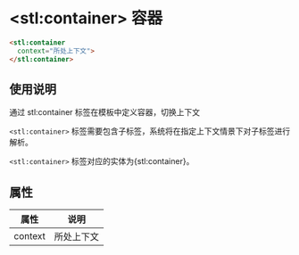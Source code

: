 ﻿# &lt;stl:container&gt; 容器

```html
<stl:container
  context="所处上下文">
</stl:container>
```

## 使用说明

通过 stl:container 标签在模板中定义容器，切换上下文

`<stl:container>` 标签需要包含子标签，系统将在指定上下文情景下对子标签进行解析。

`<stl:container>` 标签对应的实体为{stl:container}。

## 属性

| 属性    | 说明       |
| ------- | ---------- |
| context | 所处上下文 |